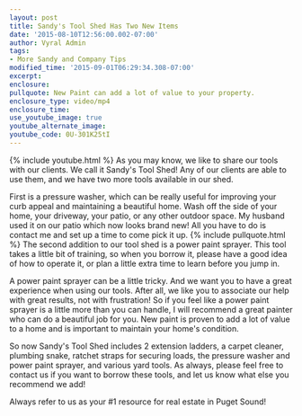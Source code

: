```yaml
---
layout: post
title: Sandy's Tool Shed Has Two New Items
date: '2015-08-10T12:56:00.002-07:00'
author: Vyral Admin
tags:
- More Sandy and Company Tips 
modified_time: '2015-09-01T06:29:34.308-07:00'
excerpt:
enclosure:
pullquote: New Paint can add a lot of value to your property.
enclosure_type: video/mp4
enclosure_time:
use_youtube_image: true
youtube_alternate_image:
youtube_code: 0U-301K25tI
---
```

{% include youtube.html %}
As you may know, we like to share our tools with our clients. We call it Sandy's Tool Shed! Any of our clients are able to use them, and we have two more tools available in our shed.

First is a pressure washer, which can be really useful for improving your curb appeal and maintaining a beautiful home. Wash off the side of your home, your driveway, your patio, or any other outdoor space. My husband used it on our patio which now looks brand new! All you have to do is contact me and set up a time to come pick it up.
{% include pullquote.html %}
The second addition to our tool shed is a power paint sprayer. This tool takes a little bit of training, so when you borrow it, please have a good idea of how to operate it, or plan a little extra time to learn before you jump in.

A power paint sprayer can be a little tricky. And we want you to have a great experience when using our tools. After all, we like you to associate our help with great results, not with frustration! So if you feel like a power paint sprayer is a little more than you can handle, I will recommend a great painter who can do a beautiful job for you. New paint is proven to add a lot of value to a home and is important to maintain your home's condition.

So now Sandy's Tool Shed includes 2 extension ladders, a carpet cleaner, plumbing snake, ratchet straps for securing loads, the pressure washer and power paint sprayer, and various yard tools. As always, please feel free to contact us if you want to borrow these tools, and let us know what else you recommend we add!

Always refer to us as your #1 resource for real estate in Puget Sound!
